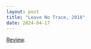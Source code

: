 ```yaml
---
layout: post
title: "Leave No Trace, 2018"
date: 2024-04-17
---
```


[Review](https://letterboxd.com/pavlesap/film/leave-no-trace/).
